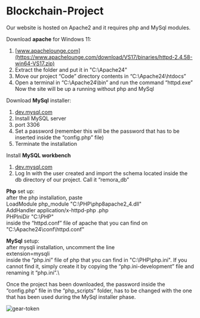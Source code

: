 # Blockchain-Project

Our website is hosted on Apache2 and it requires php and MySql modules.

Download **apache** for Windows 11:
1. [www.apachelounge.com](https://www.apachelounge.com/download/VS17/binaries/httpd-2.4.58-win64-VS17.zip)
2. Extract the folder and put it in "C:\Apache24"
3. Move our project “Code” directory contents in “C:\Apache24\htdocs”
4. Open a terminal in “C:\Apache24\bin” and run the command “httpd.exe”\
Now the site will be up a running without php and MySql

Download **MySql** installer:
1. [dev.mysql.com](https://dev.mysql.com/downloads/file/?id=523567)
2. Install MySQL server 
3. port 3306
4. Set a password (remember this will be the password that has to be inserted inside the “config.php” file)
5. Terminate the installation

Install **MySQL workbench**
1. [dev.mysql.com](https://dev.mysql.com/downloads/file/?id=519997)
2. Log In with the user created and import the schema located inside the db directory of our project. Call it “remora_db”

**Php** set up:\
after the php installation, paste\
	LoadModule php_module "C:\PHP\php8apache2_4.dll"\
	AddHandler application/x-httpd-php .php\
	PHPIniDir "C:\PHP"\
inside the “httpd.conf” file of apache that you can find on "C:\Apache24\conf\httpd.conf"

**MySql** setup:\
after mysqli installation, uncomment the line\
	extension=mysqli\
inside the “php.ini” file of php that you can find in "C:\PHP\php.ini". If you cannot find it, simply create it by copying the “php.ini-development” file and renaming it “php.ini”.\

Once the project has been downloaded, the password inside the “config.php” file in the “php_scripts” folder, has to be changed with the one that has been used during the MySql installer phase.


![gear-token](https://github.com/Videars/videars.github.io/assets/105921751/8e811874-0280-4c6a-9b0e-3b59abf539e0)
